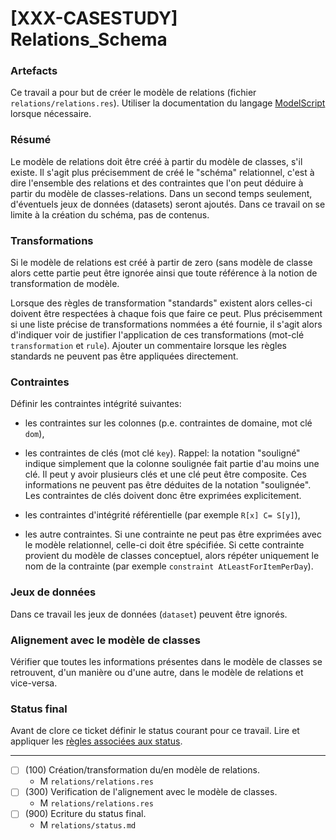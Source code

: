 [XXX-CASESTUDY] Relations_Schema
===========================================================

### Artefacts

Ce travail a pour but de créer le modèle de relations
(fichier ``relations/relations.res``). Utiliser la
documentation du langage [ModelScript](https://modelscript.readthedocs.io/en/latest/scripts/relations/index.html) lorsque nécessaire.

### Résumé

Le modèle de relations doit être créé à partir du modèle de classes,
s'il existe. Il s'agit plus précisemment de créé le "schéma" relationnel,
c'est à dire l'ensemble des relations et des contraintes que l'on peut
déduire à partir du modèle de classes-relations. Dans un second temps
seulement, d'éventuels jeux de données (datasets) seront ajoutés. Dans
ce travail on se limite à la création du schéma, pas de contenus.

### Transformations

Si le modèle de relations est créé à partir de zero (sans modèle
de classe alors cette partie peut être ignorée ainsi que toute
référence à la notion de transformation de modèle.

Lorsque des règles de transformation "standards" existent alors celles-ci
doivent être respectées à chaque fois que faire ce peut. Plus précisemment 
si une liste précise de transformations nommées a été fournie, il s'agit
alors d'indiquer voir de justifier l'application de ces transformations 
(mot-clé ``transformation`` et ``rule``). Ajouter un commentaire 
lorsque les  règles standards ne peuvent pas être appliquées directement.

### Contraintes

Définir les contraintes intégrité suivantes:

* les contraintes sur les colonnes (p.e. contraintes de domaine, mot
  clé ``dom``),

* les contraintes de clés (mot clé ``key``). Rappel: la notation
  "souligné" indique simplement que la colonne soulignée fait partie
  d'au moins une clé. Il peut y avoir plusieurs clés et une clé
  peut être composite. Ces informations ne peuvent pas être déduites
  de la notation "soulignée". Les contraintes de clés doivent donc 
  être exprimées explicitement.

* les contraintes d'intégrité référentielle (par exemple
  ``R[x] C= S[y]``),

* les autre contraintes. Si une contrainte ne peut pas être exprimées
  avec le modèle relationnel, celle-ci doit être spécifiée. Si cette
  contrainte provient du modèle de classes conceptuel, alors répéter
  uniquement le nom de la contrainte (par exemple 
  ``constraint AtLeastForItemPerDay``).

### Jeux de données

Dans ce travail les jeux de données (``dataset``) peuvent être ignorés.


### Alignement avec le modèle de classes

Vérifier que toutes les informations présentes dans le modèle de
classes se retrouvent, d'un manière ou d'une autre, dans le modèle
de relations et vice-versa.

### Status final

Avant de clore ce ticket définir le status courant pour ce travail.
Lire et appliquer les [règles associées aux status](https://modelscript.readthedocs.io/en/latest/methods/status.html#rules).

________

- [ ] (100) Création/transformation du/en modèle de relations.
    - M ``relations/relations.res``
- [ ] (300) Verification de l'alignement avec le modèle de classes.
    - M ``relations/relations.res``
- [ ] (900) Ecriture du status final.
    - M ``relations/status.md``
